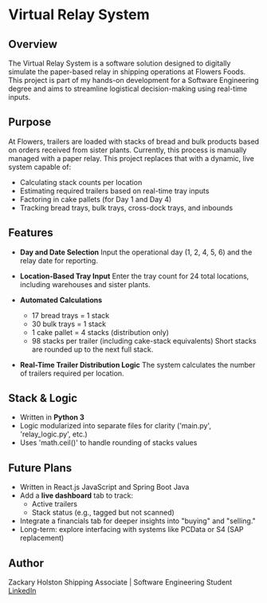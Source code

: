 # Virtual Relay System
## Overview
The Virtual Relay System is a software solution designed to digitally simulate the paper-based relay in shipping operations at Flowers Foods. This project is part of my hands-on development for a Software Engineering degree and aims to streamline logistical decision-making using real-time inputs.
## Purpose
At Flowers, trailers are loaded with stacks of bread and bulk products based on orders received from sister plants. Currently, this process is manually managed with a paper relay. This project replaces that with a dynamic, live system capable of: 
- Calculating stack counts per location
- Estimating required trailers based on real-time tray inputs
- Factoring in cake pallets (for Day 1 and Day 4)
- Tracking bread trays, bulk trays, cross-dock trays, and inbounds

## Features
- **Day and Date Selection**
Input the operational day (1, 2, 4, 5, 6) and the relay date for reporting.

- **Location-Based Tray Input**
Enter the tray count for 24 total locations, including warehouses and sister plants.

- **Automated Calculations**
  - 17 bread trays = 1 stack
  - 30 bulk trays = 1 stack
  - 1 cake pallet = 4 stacks (distribution only)
  - 98 stacks per trailer (including cake-stack equivalents)
  Short stacks are rounded up to the next full stack.

- **Real-Time Trailer Distribution Logic**
The system calculates the number of trailers required per location.

## Stack & Logic
- Written in **Python 3**
- Logic modularized into separate files for clarity ('main.py', 'relay_logic.py', etc.)
- Uses 'math.ceil()' to handle rounding of stacks values

## Future Plans
- Written in React.js JavaScript and Spring Boot Java
- Add a **live dashboard** tab to track:
  - Active trailers
  - Stack status (e.g., tagged but not scanned)
- Integrate a financials tab for deeper insights into "buying" and "selling."
- Long-term: explore interfacing with systems like PCData or S4 (SAP replacement)


## Author
Zackary Holston
Shipping Associate | Software Engineering Student
[LinkedIn](https://www.linkedin.com/in/zackary-holston-602404375/)
